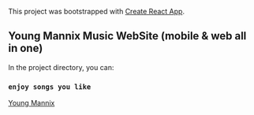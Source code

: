 This project was bootstrapped with [Create React App](https://github.com/facebook/create-react-app).

## Young Mannix Music WebSite (mobile & web all in one)

In the project directory, you can:

### `enjoy songs you like`

[Young Mannix](http://101.200.195.220/)

